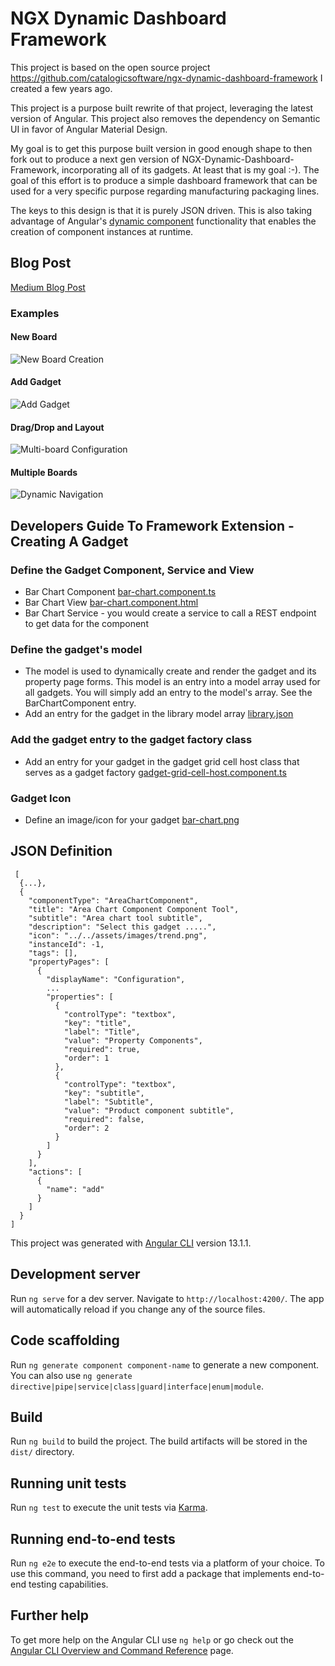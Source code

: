 # NGX Dynamic Dashboard Framework

This project is based on the open source project https://github.com/catalogicsoftware/ngx-dynamic-dashboard-framework I created a few years ago.

This project is a purpose built rewrite of that project, leveraging the latest version of Angular. This project also removes the dependency on Semantic UI in favor of Angular Material Design.

My goal is to get this purpose built version in good enough shape to then fork out to produce a next gen version of NGX-Dynamic-Dashboard-Framework, incorporating all of its gadgets. At least that is my goal :-). The goal of this effort is to produce a simple dashboard framework that can be used for a very specific purpose regarding manufacturing packaging lines.


The keys to this design is that it is purely JSON driven. This is also taking advantage of Angular's [dynamic component](https://angular.io/guide/dynamic-component-loader) functionality that enables the creation of component instances at runtime.

## Blog Post
[Medium Blog Post](https://jaystevenhamilton.medium.com/design-of-a-dashboard-framework-c26367cfea64)

### Examples
#### New Board

![New Board Creation](https://github.com/jayhamilton/plm-ui/blob/main/documentation/new-board.gif)

#### Add Gadget

![Add Gadget](https://github.com/jayhamilton/plm-ui/blob/main/documentation/add-gadget.gif)

#### Drag/Drop and Layout

![Multi-board Configuration](https://github.com/jayhamilton/plm-ui/blob/main/documentation/layout.gif)

#### Multiple Boards

![Dynamic Navigation](https://github.com/jayhamilton/plm-ui/blob/main/documentation/multiboard.gif)


## Developers Guide To Framework Extension - Creating A Gadget
### Define the Gadget Component, Service and View

* Bar Chart Component  [bar-chart.component.ts](https://github.com/jayhamilton/ngx-dynamic-dashboard-framework/blob/main/src/app/gadgets/bar-chart/bar-chart.component.ts)
* Bar Chart View [bar-chart.component.html](https://github.com/jayhamilton/ngx-dynamic-dashboard-framework/blob/main/src/app/gadgets/bar-chart/bar-chart.component.html)
* Bar Chart Service - you would create a service to call a REST endpoint to get data for the component

### Define the gadget's model

* The model is used to dynamically create and render the gadget and its property page forms. This model is an entry into a model array used for all gadgets. You will simply add an entry to the model's array. See the BarChartComponent entry.
* Add an entry for the gadget in the library model array [library.json](https://github.com/jayhamilton/ngx-dynamic-dashboard-framework/blob/main/src/assets/api/library.json)

### Add the gadget entry to the gadget factory class

* Add an entry for your gadget in the gadget grid cell host class that serves as a gadget factory [gadget-grid-cell-host.component.ts](https://github.com/jayhamilton/ngx-dynamic-dashboard-framework/blob/main/src/app/gadgets/gadget-grid-cell-host/gadget-grid-cell-host.component.ts)
### Gadget Icon

* Define an image/icon for your gadget [bar-chart.png](https://github.com/jayhamilton/ngx-dynamic-dashboard-framework/blob/main/src/assets/images/bar-chart.png)
## JSON Definition
```
 [
  {...},
  {
    "componentType": "AreaChartComponent",
    "title": "Area Chart Component Component Tool",
    "subtitle": "Area chart tool subtitle",
    "description": "Select this gadget .....",
    "icon": "../../assets/images/trend.png",
    "instanceId": -1,
    "tags": [],
    "propertyPages": [
      {
        "displayName": "Configuration",
        ...
        "properties": [
          {
            "controlType": "textbox",
            "key": "title",
            "label": "Title",
            "value": "Property Components",
            "required": true,
            "order": 1
          },
          {
            "controlType": "textbox",
            "key": "subtitle",
            "label": "Subtitle",
            "value": "Product component subtitle",
            "required": false,
            "order": 2
          }
        ]
      }
    ],
    "actions": [
      {
        "name": "add"
      }
    ]
  }
]
```

This project was generated with [Angular CLI](https://github.com/angular/angular-cli) version 13.1.1.

## Development server

Run `ng serve` for a dev server. Navigate to `http://localhost:4200/`. The app will automatically reload if you change any of the source files.

## Code scaffolding

Run `ng generate component component-name` to generate a new component. You can also use `ng generate directive|pipe|service|class|guard|interface|enum|module`.

## Build

Run `ng build` to build the project. The build artifacts will be stored in the `dist/` directory.

## Running unit tests

Run `ng test` to execute the unit tests via [Karma](https://karma-runner.github.io).

## Running end-to-end tests

Run `ng e2e` to execute the end-to-end tests via a platform of your choice. To use this command, you need to first add a package that implements end-to-end testing capabilities.

## Further help

To get more help on the Angular CLI use `ng help` or go check out the [Angular CLI Overview and Command Reference](https://angular.io/cli) page.
